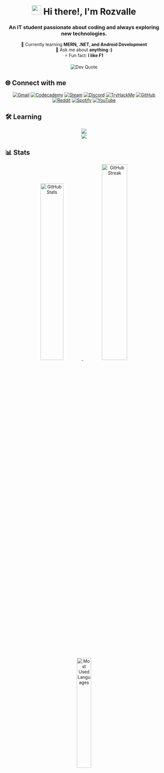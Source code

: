 <p align="center">
  <h1 align="center"><img src="https://media.giphy.com/media/hvRJCLFzcasrR4ia7z/giphy.gif" width="30px"/> Hi there!, I'm Rozvalle</h1> 
</p>
<h3 align="center">An IT student passionate about coding and always exploring new technologies.</h3>

<p align="center">
  🌱 Currently learning <strong>MERN, .NET, and Android Development</strong> <br>
  💬 Ask me about <strong>anything :)</strong> <br>
  ⚡ Fun fact: <strong>I like F1</strong>
</p>

<p align="center">
    <img src="https://quotes-github-readme.vercel.app/api?type=horizontal&theme=radical" alt="Dev Quote"/>
</p>

<h2 align="">🌐 Connect with me</h2>
<p align="center">
  <p align="center">
  <span style="display: inline-block;">
    <a href="mailto:elmovaleros11@gmail.com">
      <img src="https://img.shields.io/badge/Gmail-D14836?style=for-the-badge&logo=gmail&logoColor=white" alt="Gmail"/>
    </a>
  </span>
  <span style="display: inline-block;">
    <a href="https://www.codecademy.com/profiles/rozvalle">
      <img src="https://img.shields.io/badge/Codecademy-1F4056?style=for-the-badge&logo=codecademy&logoColor=white" alt="Codecademy"/>
    </a>
  </span>
  <span style="display: inline-block;">
    <a href="https://steamcommunity.com/">
      <img src="https://img.shields.io/badge/Steam-000000?style=for-the-badge&logo=steam&logoColor=white" alt="Steam"/>
    </a>
  </span>
  <span style="display: inline-block;">
    <a href="https://discord.com/">
      <img src="https://img.shields.io/badge/Discord-5865F2?style=for-the-badge&logo=discord&logoColor=white" alt="Discord"/>
    </a>
  </span>
  <span style="display: inline-block;">
    <a href="https://tryhackme.com/p/hedfevaleros">
      <img src="https://img.shields.io/badge/TryHackMe-0FA47F?style=for-the-badge&logo=tryhackme&logoColor=white" alt="TryHackMe"/>
    </a>
  </span>
  <span style="display: inline-block;">
    <a href="https://github.com/rozvalle">
      <img src="https://img.shields.io/badge/GitHub-181717?style=for-the-badge&logo=github&logoColor=white" alt="GitHub"/>
    </a>
  </span>
  <span style="display: inline-block;">
    <a href="https://reddit.com/">
      <img src="https://img.shields.io/badge/Reddit-FF4500?style=for-the-badge&logo=reddit&logoColor=white" alt="Reddit"/>
    </a>
  </span>
  <span style="display: inline-block;">
    <a href="https://open.spotify.com/user/k0nuxk2dkp9yzrz3vyw498i5e">
      <img src="https://img.shields.io/badge/Spotify-1DB954?style=for-the-badge&logo=spotify&logoColor=white" alt="Spotify"/>
    </a>
  </span>
  <span style="display: inline-block;">
    <a href="https://www.youtube.com/">
      <img src="https://img.shields.io/badge/YouTube-FF0000?style=for-the-badge&logo=youtube&logoColor=white" alt="YouTube"/>
    </a>
  </span>
</p>
</p>



<h2 align="">🛠️ Learning</h2>
<p align="center">
  <img src="https://skillicons.dev/icons?i=java,cs,dotnet,kotlin,python,js,html,express,react,nodejs,mysql" /><br>
  <img src="https://skillicons.dev/icons?i=vscode,visualstudio,androidstudio,windows,linux,git,github" />
</p>



<h2 align="">📊 Stats</h2>
<p align="center">
  <a href="https://github.com/anuraghazra/github-readme-stats">
    <img width="38%" src="https://github-readme-stats.vercel.app/api?username=rozvalle&show_icons=true&theme=radical" alt="GitHub Stats"/>
  </a>
  <a href="https://github.com/denvercoder1/github-readme-streak-stats">
    <img width="40%" src="https://streak-stats.demolab.com?user=rozvalle&theme=radical" alt="GitHub Streak"/>
  </a>
</p>

<p align="center">
  <a href="https://github.com/anuraghazra/github-readme-stats">
    <img width="30%" src="https://github-readme-stats.vercel.app/api/top-langs/?username=rozvalle&layout=compact&theme=radical" alt="Most Used Languages"/>
  </a>
</p>
